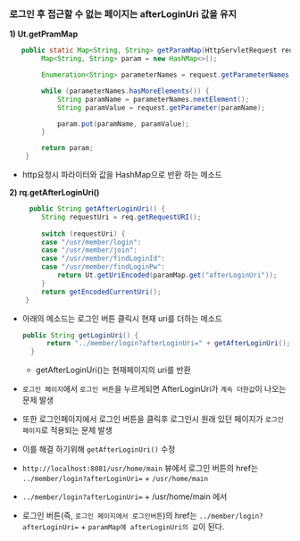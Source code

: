 ### 로그인 후 접근할 수 없는 페이지는 afterLoginUri 값을 유지

**1\)  Ut.getPramMap**

```java
   public static Map<String, String> getParamMap(HttpServletRequest request) {
		Map<String, String> param = new HashMap<>();

		Enumeration<String> parameterNames = request.getParameterNames();

		while (parameterNames.hasMoreElements()) {
			String paramName = parameterNames.nextElement();
			String paramValue = request.getParameter(paramName);

			param.put(paramName, paramValue);
		}

		return param;
	}
```

- http요청시 파라미터와 값을 HashMap으로 반환 하는 메소드

**2\) rq.getAfterLoginUri()**

```java
	 public String getAfterLoginUri() {
		String requestUri = req.getRequestURI();
		
		switch (requestUri) {
		case "/usr/member/login":
		case "/usr/member/join":
		case "/usr/member/findLoginId":
		case "/usr/member/findLoginPw":
			return Ut.getUriEncoded(paramMap.get("afterLoginUri"));
		}
		return getEncodedCurrentUri();
	}
```

- 아래의 메소드는 로그인 버튼 클릭시 현재 uri를 더하는 메소드

  ```java
  public String getLoginUri() {
  		return "../member/login?afterLoginUri=" + getAfterLoginUri();
  	}
  ```

  - getAfterLoginUri()는 현재페이지의 uri를 반환

- ```로그인 페이지```에서 ```로그인 버튼```을 누르게되면 AfterLoginUri가 ```계속 더한값```이 나오는 문제 발생

- 또한 로그인페이지에서 로그인 버튼을 클릭후 로그인시 원래 있던 페이지가  ```로그인 페이지```로 적용되는 문제 발생

- 이를 해결 하기위해 ```getAfterLoginUri()``` 수정

- ```http://localhost:8081/usr/home/main``` 뷰에서 로그인 버튼의 href는 ```../member/login?afterLoginUri=``` + ```/usr/home/main```

- ```../member/login?afterLoginUri=``` + /usr/home/main 에서 

- 로그인 버튼(즉, ```로그인 페이지에서 로그인버튼```)의 href는 ```../member/login?afterLoginUri=``` + ```paramMap에 afterLoginUri의 값```이 된다.
